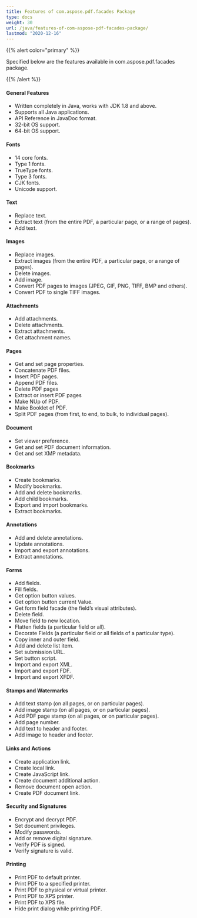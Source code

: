 ```yaml
---
title: Features of com.aspose.pdf.facades Package
type: docs
weight: 30
url: /java/features-of-com-aspose-pdf-facades-package/
lastmod: "2020-12-16"
---
```


{{% alert color="primary" %}}

Specified below are the features available in com.aspose.pdf.facades package.

{{% /alert %}}
#### **General Features**
- Written completely in Java, works with JDK 1.8 and above.
- Supports all Java applications.
- API Reference in JavaDoc format.
- 32-bit OS support.
- 64-bit OS support.
#### **Fonts**
- 14 core fonts.
- Type 1 fonts.
- TrueType fonts.
- Type 3 fonts.
- CJK fonts.
- Unicode support.
#### **Text**
- Replace text.
- Extract text (from the entire PDF, a particular page, or a range of pages).
- Add text.
#### **Images**
- Replace images.
- Extract images (from the entire PDF, a particular page, or a range of pages).
- Delete images.
- Add image.
- Convert PDF pages to images (JPEG, GIF, PNG, TIFF, BMP and others).
- Convert PDF to single TIFF images.
#### **Attachments**
- Add attachments.
- Delete attachments.
- Extract attachments.
- Get attachment names.
#### **Pages**
- Get and set page properties.
- Concatenate PDF files.
- Insert PDF pages.
- Append PDF files.
- Delete PDF pages
- Extract or insert PDF pages
- Make NUp of PDF.
- Make Booklet of PDF.
- Split PDF pages (from first, to end, to bulk, to individual pages).
#### **Document**
- Set viewer preference.
- Get and set PDF document information.
- Get and set XMP metadata.
#### **Bookmarks**
- Create bookmarks.
- Modify bookmarks.
- Add and delete bookmarks.
- Add child bookmarks.
- Export and import bookmarks.
- Extract bookmarks.
#### **Annotations**
- Add and delete annotations.
- Update annotations.
- Import and export annotations.
- Extract annotations.
#### **Forms**
- Add fields.
- Fill fields.
- Get option button values.
- Get option button current Value.
- Get form field facade (the field’s visual attributes).
- Delete field.
- Move field to new location.
- Flatten fields (a particular field or all).
- Decorate Fields (a particular field or all fields of a particular type).
- Copy inner and outer field.
- Add and delete list item.
- Set submission URL.
- Set button script.
- Import and export XML.
- Import and export FDF.
- Import and export XFDF.
#### **Stamps and Watermarks**
- Add text stamp (on all pages, or on particular pages).
- Add image stamp (on all pages, or on particular pages).
- Add PDF page stamp (on all pages, or on particular pages).
- Add page number.
- Add text to header and footer.
- Add image to header and footer.
#### **Links and Actions**
- Create application link.
- Create local link.
- Create JavaScript link.
- Create document additional action.
- Remove document open action.
- Create PDF document link.
#### **Security and Signatures**
- Encrypt and decrypt PDF.
- Set document privileges.
- Modify passwords.
- Add or remove digital signature.
- Verify PDF is signed.
- Verify signature is valid.
#### **Printing**
- Print PDF to default printer.
- Print PDF to a specified printer.
- Print PDF to physical or virtual printer.
- Print PDF to XPS printer.
- Print PDF to XPS file.
- Hide print dialog while printing PDF.
